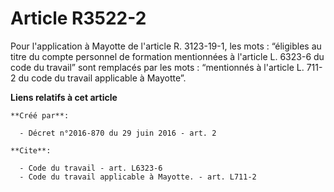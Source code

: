 # Article R3522-2

Pour l'application à Mayotte de l'article R. 3123-19-1, les mots : “éligibles au titre du compte personnel de formation
mentionnées à l'article L. 6323-6 du code du travail” sont remplacés par les mots : “mentionnés à l'article L. 711-2 du code
du travail applicable à Mayotte”.

**Liens relatifs à cet article**

	**Créé par**:

	  - Décret n°2016-870 du 29 juin 2016 - art. 2

	**Cite**:

	  - Code du travail - art. L6323-6
	  - Code du travail applicable à Mayotte. - art. L711-2
